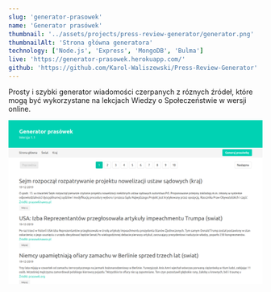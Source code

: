 ```yaml
---
slug: 'generator-prasowek'
name: 'Generator prasówek'
thumbnail: '../assets/projects/press-review-generator/generator.png'
thumbnailAlt: 'Strona główna generatora'
technology: ['Node.js', 'Express', 'MongoDB', 'Bulma']
live: 'https://generator-prasowek.herokuapp.com/'
github: 'https://github.com/Karol-Waliszewski/Press-Review-Generator'
---
```


Prosty i szybki generator wiadomości czerpanych z róznych źródeł, które mogą być wykorzystane na lekcjach Wiedzy o Społeczeństwie w wersji online.

![Strona główna](../assets/projects/press-review-generator/generator.png)


